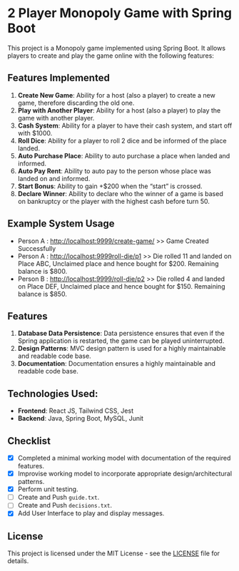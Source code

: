 # 2 Player Monopoly Game with Spring Boot

This project is a Monopoly game implemented using Spring Boot. It allows players to create and play the game online with the following features:

## Features Implemented

1. **Create New Game**: Ability for a host (also a player) to create a new game, therefore discarding the old one.
2. **Play with Another Player**: Ability for a host (also a player) to play the game with another player.
3. **Cash System**: Ability for a player to have their cash system, and start off with $1000.
4. **Roll Dice**: Ability for a player to roll 2 dice and be informed of the place landed.
5. **Auto Purchase Place**: Ability to auto purchase a place when landed and informed.
6. **Auto Pay Rent**: Ability to auto pay to the person whose place was landed on and informed.
7. **Start Bonus**: Ability to gain +$200 when the “start” is crossed.
8. **Declare Winner**: Ability to declare who the winner of a game is based on bankruptcy or the player with the highest cash before turn 50.

## Example System Usage

- Person A : [http://localhost:9999/create-game/](http://localhost:8080/create-game/) >> Game Created Successfully
- Person A : [http://localhost:9999roll-die/p1](http://localhost:8080/roll-die/p1) >> Die rolled 11 and landed on Place ABC, Unclaimed place and hence bought for $200. Remaining balance is $800.
- Person B : [http://localhost:9999/roll-die/p2](http://localhost:8080/roll-die/p2) >> Die rolled 4 and landed on Place DEF, Unclaimed place and hence bought for $150. Remaining balance is $850.

## Features

1. **Database Data Persistence**: Data persistence ensures that even if the Spring application is restarted, the game can be played uninterrupted.
2. **Design Patterns**: MVC design pattern is used for a highly maintainable and readable code base.
3. **Documentation**: Documentation ensures a highly maintainable and readable code base.

## Technologies Used:
- **Frontend**: React JS, Tailwind CSS, Jest
- **Backend**: Java, Spring Boot, MySQL, Junit

## Checklist

- [x] Completed a minimal working model with documentation of the required features.
- [x] Improvise working model to incorporate appropriate design/architectural patterns.
- [x] Perform unit testing.
- [ ] Create and Push `guide.txt`.
- [ ] Create and Push `decisions.txt`.
- [x] Add User Interface to play and display messages.

## License
This project is licensed under the MIT License - see the [LICENSE](LICENSE) file for details.
